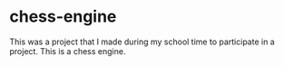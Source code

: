 # chess-engine

This was a project that I made during my school time to participate in a project.
This is a chess engine.

